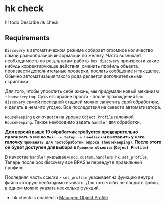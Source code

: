 # hk check

<!-- prettier-ignore -->
!!! todo
    Describe *hk* check

## Requirements

`Discovery` в автоматическом режиме собирает огромное количество самой разнообразной информации по железу. Часто возникает необходимость по результатам работы `box discovery` произвести какие-нибудь корректирующие действия: сменить профиль объекта, произвести дополнительные проверки, послать сообщение и так далее. Обычно автоматизация такого рода делается дополнительными скриптами.

Для того, чтобы упростить себе жизнь, мы придумали новый механизм - `housekeeping`. Суть его крайне проста - после прохождения `box discovery` самой последней стадией можно запустить свой обработчик, и делать в нем что угодно. Все последствия на совести автоматизатора.

`Housekeeping` включается на уровне `Object Profile` галочкой `Housekeeping`. Также необходимо задать `handler` для обработки.

**Для версий выше 19 обработчик требуется предварительно прописать в меню `Main -> Setup -> Handlers` и выставить у него галочку `Применять для постобработки опроса (housekeeping)`. После этого он будет доступен для выбора в `Профиле объектов` (`Object Profile`)**

В качестве `handler` указываем `noc.custom.handlers.hk.set_profile`. Теперь после box discovery все BRAS'ы переедут в правильный профиль.

Последняя часть ссылки - `set_profile` указывает на функцию внутри файла которую необходимо вызвать. Для того чтобы не плодить файлы, в одном можно указать несколько функций.


* hk check is enabled in [Managed Object Profile](../../../../user/reference/concepts/managed-object-profile/index.md)
